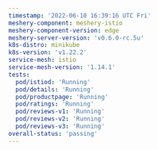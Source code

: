 ```yaml
---
timestamp: '2022-06-10 16:39:16 UTC Fri'
meshery-component: meshery-istio
meshery-component-version: edge
meshery-server-version: 'v0.6.0-rc.5u'
k8s-distro: minikube
k8s-version: 'v1.22.2'
service-mesh: istio
service-mesh-version: '1.14.1'
tests:
  pod/istiod: 'Running'
  pod/details: 'Running'
  pod/productpage: 'Running'
  pod/ratings: 'Running'
  pod/reviews-v1: 'Running'
  pod/reviews-v2: 'Running'
  pod/reviews-v3: 'Running'
overall-status: 'passing'
---
```

